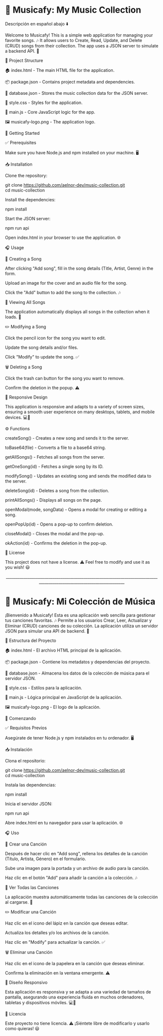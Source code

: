 <h1>🎵 Musicafy: My Music Collection</h1>

Descripción en español abajo ⬇️

Welcome to Musicafy! This is a simple web application for managing your favorite songs. 🎶 It allows users to Create, Read, Update, and Delete (CRUD) songs from their collection. The app uses a JSON server to simulate a backend API. 🚀

📂 Project Structure

🏠 index.html - The main HTML file for the application.

📦 package.json - Contains project metadata and dependencies.

📄 database.json - Stores the music collection data for the JSON server.

🎨 style.css - Styles for the application.

🎼 main.js - Core JavaScript logic for the app.

🖼️ musicafy-logo.png - The application logo.

🚀 Getting Started

✅ Prerequisites

Make sure you have Node.js and npm installed on your machine. 🖥️

📥 Installation

Clone the repository:

git clone https://github.com/aelnor-dev/music-collection.git <br>
cd music-collection

Install the dependencies:

npm install

Start the JSON server:

npm run api

Open index.html in your browser to use the application. 🌐

🎧 Usage

🎤 Creating a Song

After clicking "Add song", fill in the song details (Title, Artist, Genre) in the form.

Upload an image for the cover and an audio file for the song.

Click the "Add" button to add the song to the collection. 🎶

📜 Viewing All Songs

The application automatically displays all songs in the collection when it loads. 🎼

✏️ Modifying a Song

Click the pencil icon for the song you want to edit.

Update the song details and/or files.

Click "Modify" to update the song. ✅

🗑️ Deleting a Song

Click the trash can button for the song you want to remove.

Confirm the deletion in the popup. ⚠️

📱 Responsive Design

This application is responsive and adapts to a variety of screen sizes, ensuring a smooth user experience on many desktops, tablets, and mobile devices. 💻📱

⚙️ Functions

createSong() - Creates a new song and sends it to the server.

toBase64(file) - Converts a file to a base64 string.

getAllSongs() - Fetches all songs from the server.

getOneSong(id) - Fetches a single song by its ID.

modifySong() - Updates an existing song and sends the modified data to the server.

deleteSong(id) - Deletes a song from the collection.

printAllSongs() - Displays all songs on the page.

openModal(mode, songData) - Opens a modal for creating or editing a song.

openPopUp(id) - Opens a pop-up to confirm deletion.

closeModal() - Closes the modal and the pop-up.

okAction(id) - Confirms the deletion in the pop-up.

📜 License

This project does not have a license. ⚠️ Feel free to modify and use it as you wish! 😃

<p align="center">__________________________________________________________________________________________________________________________</p>

<h1>🎵 Musicafy: Mi Colección de Música</h1>

¡Bienvenido a Musicafy! Esta es una aplicación web sencilla para gestionar tus canciones favoritas. 🎶 Permite a los usuarios Crear, Leer, Actualizar y Eliminar (CRUD) canciones de su colección. La aplicación utiliza un servidor JSON para simular una API de backend. 🚀

📂 Estructura del Proyecto

🏠 index.html - El archivo HTML principal de la aplicación.

📦 package.json - Contiene los metadatos y dependencias del proyecto.

📄 database.json - Almacena los datos de la colección de música para el servidor JSON.

🎨 style.css - Estilos para la aplicación.

🎼 main.js - Lógica principal en JavaScript de la aplicación.

🖼️ musicafy-logo.png - El logo de la aplicación.

🚀 Comenzando

✅ Requisitos Previos

Asegúrate de tener Node.js y npm instalados en tu ordenador. 🖥️

📥 Instalación

Clona el repositorio:

git clone https://github.com/aelnor-dev/music-collection.git <br>
cd music-collection

Instala las dependencias:

npm install

Inicia el servidor JSON:

npm run api

Abre index.html en tu navegador para usar la aplicación. 🌐

🎧 Uso

🎤 Crear una Canción

Después de hacer clic en "Add song", rellena los detalles de la canción (Título, Artista, Género) en el formulario.

Sube una imagen para la portada y un archivo de audio para la canción.

Haz clic en el botón "Add" para añadir la canción a la colección. 🎶

📜 Ver Todas las Canciones

La aplicación muestra automáticamente todas las canciones de la colección al cargarse. 🎼

✏️ Modificar una Canción

Haz clic en el icono del lápiz en la canción que deseas editar.

Actualiza los detalles y/o los archivos de la canción.

Haz clic en "Modify" para actualizar la canción. ✅

🗑️ Eliminar una Canción

Haz clic en el icono de la papelera en la canción que deseas eliminar.

Confirma la eliminación en la ventana emergente. ⚠️

📱 Diseño Responsivo

Esta aplicación es responsiva y se adapta a una variedad de tamaños de pantalla, asegurando una experiencia fluida en muchos ordenadores, tabletas y dispositivos móviles. 💻📱

📜 Licencia

Este proyecto no tiene licencia. ⚠️ ¡Siéntete libre de modificarlo y usarlo como quieras! 😃
